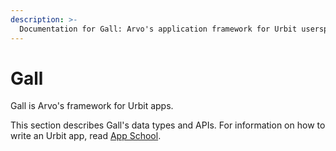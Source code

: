 ```yaml
---
description: >-
  Documentation for Gall: Arvo's application framework for Urbit userspace apps.
---
```


# Gall

Gall is Arvo's framework for Urbit apps.

This section describes Gall's data types and APIs. For information on how to write an Urbit app, read [App School](../../../build-on-urbit/app-school).
